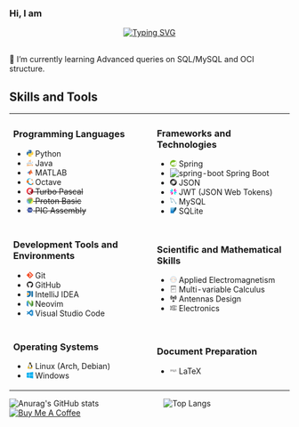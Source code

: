 ### Hi, I am

<div align="center">
  <a href="https://git.io/typing-svg">
    <img src="https://readme-typing-svg.demolab.com?font=Fira+Code&size=40&pause=1000&color=33B1E9&background=B8B8B800&center=true&multiline=true&width=500&height=100&lines=Emerson+Gonz%C3%A1lez+R.;Back-end+Developer" alt="Typing SVG">
  </a>
</div>

</br>

 🌱 I’m currently learning Advanced queries on SQL/MySQL and OCI structure.

 <h2>Skills and Tools</h2>

<table>
  <tr>
    <td>
      <h3>Programming Languages</h3>
      <ul>
        <li><img src="images/python.svg" alt="python" width="12" height="12"> Python</li>
        <li><img src="images/java.svg" alt="java" width="12" height="12"> Java</li>
        <li><img src="images/icons/matlab/matlab-original.svg" alt="matlab" width="12" height="12"> MATLAB</li>
        <li><img src="images/octave.svg" alt="octave" width="12" height="12"> Octave</li>
        <li><s><img src="images/pascal.svg" alt="pascal" width="12" height="12"> Turbo Pascal</s></li>
        <li><s><img src="images/proton.png" alt="proton" width="12" height="12"> Proton Basic</s></li>
        <li><s><img src="images/assembler.png" alt="assembler" width="12" height="12"> PIC Assembly</s></li>
      </ul>
    </td>
    <td>
      <h3>Frameworks and Technologies</h3>
      <ul>
        <li><img src="images//icons/spring/spring-original.svg" alt="spring" width="12" height="12"> Spring</li>
        <li><img src="https://www.clipartmax.com/png/small/274-2747964_house-points-spring-boot-svg.png" alt="spring-boot" width="12" height="12"> Spring Boot</li>
        <li><img src="images/json.svg" alt="json" width="12" height="12"> JSON</li>
        <li><img src="images/jwt.svg" alt="jwt" width="12" height="12"> JWT (JSON Web Tokens)</li>
        <li><img src="images/icons/mysql/mysql-original.svg" alt="mysql" width="12" height="12"> MySQL</li>
        <li><img src="images/icons/sqlite/sqlite-original.svg" alt="sqlite" width="12" height="12"> SQLite</li>
      </ul>
    </td>
  </tr>
  <tr>
    <td>
      <h3>Development Tools and Environments</h3>
      <ul>
        <li><img src="images/icons/git/git-original.svg" alt="git" width="12" height="12"> Git</li>
        <li><img src="images/icons/github/github-original.svg" alt="github" width="12" height="12"> GitHub</li>
        <li><img src="images/icons/intellij/intellij-original.svg" alt="intellij" width="12" height="12"> IntelliJ IDEA</li>
        <li><img src="images/neovim.svg" alt="neovim" width="12" height="12"> Neovim</li>
        <li><img src="images/icons/vscode/vscode-original.svg" alt="vscode" width="12" height="12"> Visual Studio Code</li>
      </ul>
    </td>
    <td>
      <h3>Scientific and Mathematical Skills</h3>
      <ul>
        <li><img src="images/electromagnetism.png" alt="electromagnetism" width="12" height="12"> Applied Electromagnetism</li>
        <li><img src="images/calculus.png" alt="calculus" width="12" height="12"> Multi-variable Calculus</li>
        <li><img src="images/antenna.svg" alt="antenna" width="12" height="12"> Antennas Design</li>
        <li><img src="images/electronics.svg" alt="electronics" width="12" height="12"> Electronics</li>
      </ul>
    </td>
  </tr>
  <tr>
    <td>
      <h3>Operating Systems</h3>
      <ul>
        <li><img src="images/icons/linux/linux-original.svg" alt="linux" width="12" height="12"> Linux (Arch, Debian)</li>
        <li><img src="images/icons/windows8/windows8-original.svg" alt="windows" width="12" height="12"> Windows</li>
      </ul>
    </td>
    <td>
      <h3>Document Preparation</h3>
      <ul>
        <li><img src="images/icons/latex/latex-original.svg" alt="latex" width="12" height="12"> LaTeX</li>
      </ul>
    </td>
  </tr>
</table>


<div style="display: flex; align-items: flex-start;">
  <img src="https://github-readme-stats.vercel.app/api?username=emersondivB0&hide=contribs,prs&show_icons=true&theme=transparent" alt="Anurag's GitHub stats" style="height: 100%; width: 55%;">
  <img src="https://github-readme-stats.vercel.app/api/top-langs/?username=emersondivB0&layout=compact&langs_count=8&card_width=320&theme=transparent" alt="Top Langs" style="height: 100%; width: 30%;">
</div>

<a href="https://bmc.link/emersondvlF" target="_blank" rel="noreferrer nofollow">
  <img src="https://cdn.buymeacoffee.com/buttons/default-red.png" alt="Buy Me A Coffee" height="40" width="170">
</a>


<!--
**emersondivB0/emersondivB0** is a ✨ _special_ ✨ repository because its `README.md` (this file) appears on your GitHub profile.

Here are some ideas to get you started:

- 🔭 I’m currently working on ...

- 👯 I’m looking to collaborate on ...
- 🤔 I’m looking for help with ...
- 💬 Ask me about ...
- 📫 How to reach me: ...
- 😄 Pronouns: ...
- ⚡ Fun fact: ...

-->


